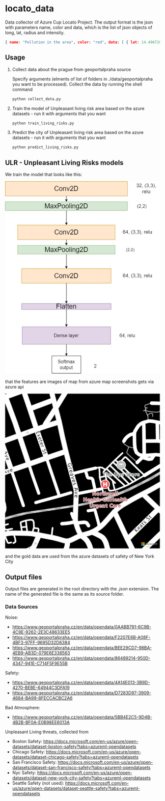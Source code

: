 # locato_data

Data collector of Azure Cup Locato Project. The output format is the json with parameters name, color and data, which is the list of json objects of long, lat, radius and intensity.

```json
{ name: "Pollution in the area", color: "red", data: [ { lat: 14.496728031692513, long: 50.02016417623482 radius: 12.5, intensity: 0.401 }, ] }
```

## Usage
  1. Collect data about the prague from geoportalpraha source

        Specify arguments (elments of list of folders in ./data/geoportalpraha you want to be processed). Collect the data by running the shell command

        ```sh
        python collect_data.py
        ```
   1. Train the model of Unpleasant living risk area based on the azure datasets - run it with arguments that you want

        ```sh
        python train_living_risks.py
        ```

   1. Predict the city of Unpleasant living risk area based on the azure datasets - run it with arguments that you want

        ```sh
        python predict_living_risks.py
        ```
## ULR - Unpleasant Living Risks models

We train the model that looks like this:

![model](./docs/ulr_model.jpg)

that the features are images of map from azure map screenshots gets via azure api

![model](docs/gold_imgs.png)

and the gold data are used from the azure datasets of safety of New York City

## Output files
Output files are generated in the root directory with the *.json* extension. The name of the generated file is the same as its source folder. 


### Data Sources
Noise: 

 - https://www.geoportalpraha.cz/en/data/opendata/0AABB791-6C9B-4C9E-9262-2E3C48633EE5
 - https://www.geoportalpraha.cz/en/data/opendata/F2207E6B-A08F-4BF3-97FF-9695D32D6384
 - https://www.geoportalpraha.cz/en/data/opendata/BEE29CD7-98BA-4EB9-AB3D-079E6E338563
 - https://www.geoportalpraha.cz/en/data/opendata/86489214-950D-4347-941E-C714F5F9E55B

Safety:

 - https://www.geoportalpraha.cz/en/data/opendata/4A14E013-3B9D-4270-BEBE-64944C3DFA19
 - https://www.geoportalpraha.cz/en/data/opendata/D7283D97-3909-4684-BA99-8FECCACBC2A6

Bad Atmosphere:
 - https://www.geoportalpraha.cz/en/data/opendata/5BB4E2C5-9D4B-4B2B-BF0A-E0B98EE6013A

Unpleasant Living threats, collected from
 - Boston Safety: https://docs.microsoft.com/en-us/azure/open-datasets/dataset-boston-safety?tabs=azureml-opendatasets
 - Chicago Safety: https://docs.microsoft.com/en-us/azure/open-datasets/dataset-chicago-safety?tabs=azureml-opendatasets
 - San Francisco Safety: https://docs.microsoft.com/en-us/azure/open-datasets/dataset-san-francisco-safety?tabs=azureml-opendatasets
 - Nyc Safety: https://docs.microsoft.com/en-us/azure/open-datasets/dataset-new-york-city-safety?tabs=azureml-opendatasets
 - Seattle Safety (not used): https://docs.microsoft.com/en-us/azure/open-datasets/dataset-seattle-safety?tabs=azureml-opendatasets